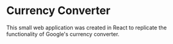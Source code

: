 # Currency Converter

This small web application was created in React to replicate the functionality of Google's currency converter.
